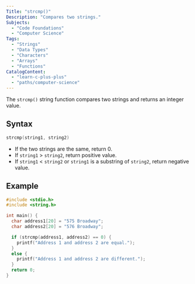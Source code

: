 ```yaml
---
Title: "strcmp()"
Description: "Compares two strings."
Subjects:
  - "Code Foundations"
  - "Computer Science"
Tags: 
  - "Strings"
  - "Data Types"
  - "Characters"
  - "Arrays"
  - "Functions"
CatalogContent:
  - "learn-c-plus-plus"
  - "paths/computer-science"
---
```


The `strcmp()` string function compares two strings and returns an integer value.

## Syntax

```c
strcmp(string1, string2)
```

- If the two strings are the same, return 0.
- If `string1` > `string2`, return positive value.
- If `string1` < `string2` or `string1` is a substring of `string2`, return negative value. 

## Example

```c
#include <stdio.h>
#include <string.h>

int main() {
  char address1[20] = "575 Broadway";
  char address2[20] = "576 Broadway";

  if (strcmp(address1, address2) == 0) {
    printf("Address 1 and address 2 are equal.");
  } 
  else {
    printf("Address 1 and address 2 are different.");
  }
  return 0;
}
```
